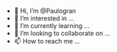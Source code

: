 - 👋 Hi, I’m @Paulogran
- 👀 I’m interested in ...
- 🌱 I’m currently learning ...
- 💞️ I’m looking to collaborate on ...
- 📫 How to reach me ...

<!---
Paulogran/Paulogran is a ✨ special ✨ repository because its `README.md` (this file) appears on your GitHub profile.
You can click the Preview link to take a look at your changes.
--->
